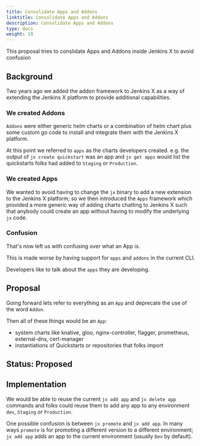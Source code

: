 ```yaml
---
title: Consolidate Apps and Addons
linktitle: Consolidate Apps and Addons
description: Consolidate Apps and Addons
type: docs
weight: 10
---
```


This proposal tries to conslidate Apps and Addons inside Jenkins X to avoid confusion

## Background

Two years ago we added the addon framework to Jenkins X as a way of extending the Jenkins X platform to provide additional capabilities. 

### We created Addons

`Addons` were either generic helm charts or a combination of helm chart plus some custom go code to install and integrate them with the Jenkins X platform.

At this point we referred to `apps` as the charts developers created. e.g. the output of `jx create quickstart` was an app and `jx get apps` would list the quickstarts folks had added to `Staging` or `Production`.

### We created Apps

We wanted to avoid having to change the `jx` binary to add a new extension to the Jenkins X platform; so we then introduced the `Apps` framework which provided a more generic way of adding charts chatting to Jenkins X such that anybody could create an app without having to modify the underlying `jx` code.

### Confusion

That's now left us with confusing over what an App is.

This is made worse by having support for `apps` and `addons` in the current CLI.

Developers like to talk about the `apps` they are developing. 

## Proposal

Going forward lets refer to everything as an `App` and deprecate the use of the word `Addon`. 

Then all of these things would be an `App`:

* system charts like knative, gloo, nginx-controller, flagger, prometheus, external-dns, cert-manager
* instantiations of Quickstarts or repositories that folks import

## Status: Proposed

## Implementation

We would be able to reuse the current `jx add app` and `jx delete app` commands and folks could reuse them to add any app to any environment `dev`, `Staging` or `Production`.

One possible confusion is between `jx promote` and `jx add app`. In many ways `promote` is for promoting a different version to a different environment; `jx add app` adds an app to the current environment (usually `Dev` by default).

